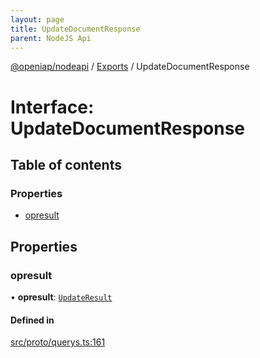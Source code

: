 ```yaml
---
layout: page
title: UpdateDocumentResponse
parent: NodeJS Api
---
```

[@openiap/nodeapi](../README.html) / [Exports](../modules.html) / UpdateDocumentResponse

# Interface: UpdateDocumentResponse

## Table of contents

### Properties

- [opresult](UpdateDocumentResponse.html#opresult)

## Properties

### opresult

• **opresult**: [`UpdateResult`](../modules.html#updateresult)

#### Defined in

[src/proto/querys.ts:161](https://github.com/openiap/nodeapi/blob/a6b5438/src/proto/querys.ts#L161)
